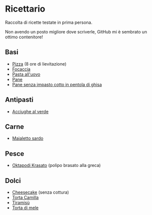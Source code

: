 # Ricettario

Raccolta di ricette testate in prima persona.

Non avendo un posto migliore dove scriverle, GitHub mi è sembrato un ottimo contenitore!

## Basi

- [Pizza](basi/pizza-8h.md) (8 ore di lievitazione)
- [Focaccia](basi/focaccia/focaccia.md)
- [Pasta all'uovo](basi/pasta-uovo.md)
- [Pane](basi/pane/pane.md)
- [Pane senza impasto cotto in pentola di ghisa](basi/pane-senza-impasto-ghisa.md)

## Antipasti

- [Acciughe al verde](antipasti/acciughe-al-verde.md)

## Carne

- [Maialetto sardo](carne/maialetto-sardo/maialetto-sardo.md)

## Pesce

- [Oktapodi Krasato](pesce/oktapodi-krasato.md) (polipo brasato alla greca)

## Dolci

- [Cheesecake](dolci/cheesecake.md) (senza cottura)
- [Torta Camilla](dolci/torta-camilla.md)
- [Tiramisù](dolci/tiramisu.md)
- [Torta di mele](dolci/torta-mele.md)

